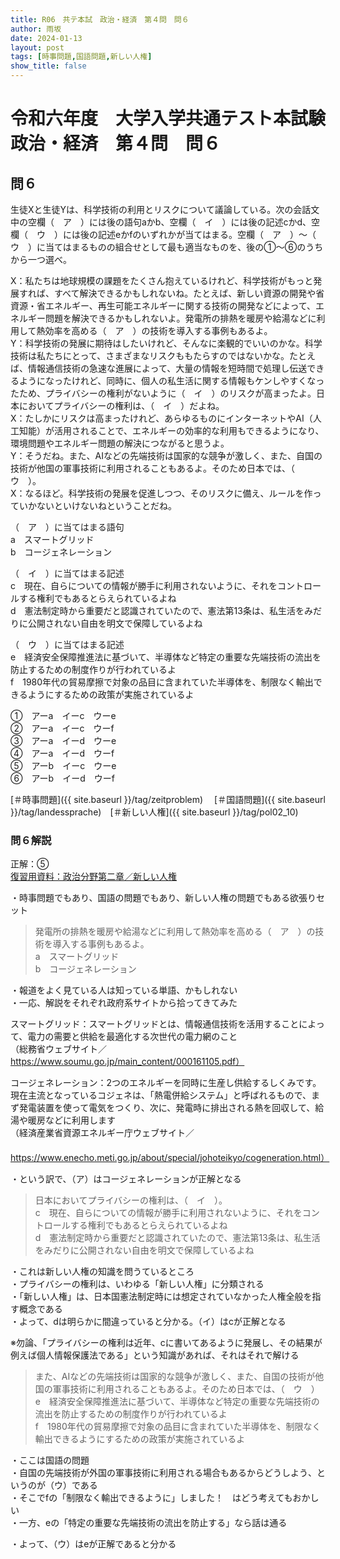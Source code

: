 ```yaml
---
title: R06　共テ本試　政治・経済　第４問　問６
author: 雨坂
date: 2024-01-13
layout: post
tags: [時事問題,国語問題,新しい人権]
show_title: false
---
```

  
# 令和六年度　大学入学共通テスト本試験　政治・経済　第４問　問６  

## 問６  
生徒Xと生徒Yは、科学技術の利用とリスクについて議論している。次の会話文中の空欄（　ア　）には後の語句aかb、空欄（　イ　）には後の記述cかd、空欄（　ウ　）には後の記述eかfのいずれかが当てはまる。空欄（　ア　）〜（　ウ　）に当てはまるものの組合せとして最も適当なものを、後の①〜⑥のうちから一つ選べ。  
  
X：私たちは地球規模の課題をたくさん抱えているけれど、科学技術がもっと発展すれば、すべて解決できるかもしれないね。たとえば、新しい資源の開発や省資源・省エネルギー、再生可能エネルギーに関する技術の開発などによって、エネルギー問題を解決できるかもしれないよ。発電所の排熱を暖房や給湯などに利用して熱効率を高める（　ア　）の技術を導入する事例もあるよ。  
Y：科学技術の発展に期待はしたいけれど、そんなに楽観的でいいのかな。科学技術は私たちにとって、さまざまなリスクももたらすのではないかな。たとえば、情報通信技術の急速な進展によって、大量の情報を短時間で処理し伝送できるようになったけれど、同時に、個人の私生活に関する情報もケンしやすくなったため、プライバシーの権利がないように（　イ　）のリスクが高まったよ。日本においてプライバシーの権利は、（　イ　）だよね。  
X：たしかにリスクは高まったけれど、あらゆるものにインターネットやAI（人工知能）が活用されることで、エネルギーの効率的な利用もできるようになり、環境問題やエネルギー問題の解決につながると思うよ。  
Y：そうだね。また、AIなどの先端技術は国家的な競争が激しく、また、自国の技術が他国の軍事技術に利用されることもあるよ。そのため日本では、（　ウ　）。  
X：なるほど。科学技術の発展を促進しつつ、そのリスクに備え、ルールを作っていかないといけないねということだね。  
  
（　ア　）に当てはまる語句  
a　スマートグリッド  
b　コージェネレーション  
  
（　イ　）に当てはまる記述  
c　現在、自らについての情報が勝手に利用されないように、それをコントロールする権利でもあるとらえられているよね  
d　憲法制定時から重要だと認識されていたので、憲法第13条は、私生活をみだりに公開されない自由を明文で保障しているよね  
  
（　ウ　）に当てはまる記述  
e　経済安全保障推進法に基づいて、半導体など特定の重要な先端技術の流出を防止するための制度作りが行われているよ  
f　1980年代の貿易摩擦で対象の品目に含まれていた半導体を、制限なく輸出できるようにするための政策が実施されているよ  
  
①　アーa　イーc　ウーe  
②　アーa　イーc　ウーf  
③　アーa　イーd　ウーe  
④　アーa　イーd　ウーf  
⑤　アーb　イーc　ウーe  
⑥　アーb　イーd　ウーf  
  
[＃時事問題]({{ site.baseurl }}/tag/zeitproblem) 　[＃国語問題]({{ site.baseurl }}/tag/landessprache)　[＃新しい人権]({{ site.baseurl }}/tag/pol02_10)  
  
### 問６解説  
正解：⑤  
[復習用資料：政治分野第二章／新しい人権](https://teacheramesaka.github.io/highschoolpolitics/02_10.html)

・時事問題でもあり、国語の問題でもあり、新しい人権の問題でもある欲張りセット  
  
>発電所の排熱を暖房や給湯などに利用して熱効率を高める（　ア　）の技術を導入する事例もあるよ。  
>a　スマートグリッド  
>b　コージェネレーション  
  
・報道をよく見ている人は知っている単語、かもしれない  
・一応、解説をそれぞれ政府系サイトから拾ってきてみた  
  
スマートグリッド：スマートグリッドとは、情報通信技術を活用することによって、電力の需要と供給を最適化する次世代の電力網のこと  
（総務省ウェブサイト／https://www.soumu.go.jp/main_content/000161105.pdf）  
  
コージェネレーション：2つのエネルギーを同時に生産し供給するしくみです。現在主流となっているコジェネは、「熱電併給システム」と呼ばれるもので、まず発電装置を使って電気をつくり、次に、発電時に排出される熱を回収して、給湯や暖房などに利用します  
（経済産業省資源エネルギー庁ウェブサイト／  
　https://www.enecho.meti.go.jp/about/special/johoteikyo/cogeneration.html）  
  
・という訳で、（ア）はコージェネレーションが正解となる  
  
>日本においてプライバシーの権利は、（　イ　）。  
>c　現在、自らについての情報が勝手に利用されないように、それをコントロールする権利でもあるとらえられているよね  
>d　憲法制定時から重要だと認識されていたので、憲法第13条は、私生活をみだりに公開されない自由を明文で保障しているよね  
  
・これは新しい人権の知識を問うているところ  
・プライバシーの権利は、いわゆる「新しい人権」に分類される  
・「新しい人権」は、日本国憲法制定時には想定されていなかった人権全般を指す概念である  
・よって、dは明らかに間違っていると分かる。（イ）はcが正解となる  
  
※勿論、「プライバシーの権利は近年、cに書いてあるように発展し、その結果が例えば個人情報保護法である」という知識があれば、それはそれで解ける  
  
>また、AIなどの先端技術は国家的な競争が激しく、また、自国の技術が他国の軍事技術に利用されることもあるよ。そのため日本では、（　ウ　）  
>e　経済安全保障推進法に基づいて、半導体など特定の重要な先端技術の流出を防止するための制度作りが行われているよ  
>f　1980年代の貿易摩擦で対象の品目に含まれていた半導体を、制限なく輸出できるようにするための政策が実施されているよ  
  
・ここは国語の問題  
・自国の先端技術が外国の軍事技術に利用される場合もあるからどうしよう、というのが（ウ）である  
・そこでfの「制限なく輸出できるように」しました！　はどう考えてもおかしい  
・一方、eの「特定の重要な先端技術の流出を防止する」なら話は通る  
  
・よって、（ウ）はeが正解であると分かる  